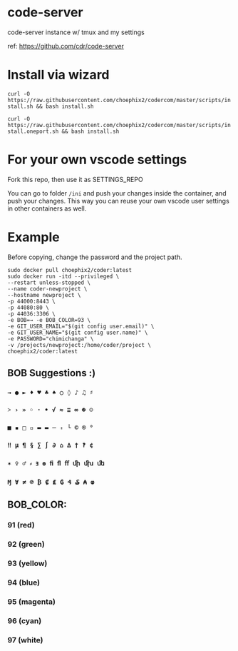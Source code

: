 # code-server
code-server instance w/ tmux and my settings 

ref: https://github.com/cdr/code-server

# Install via wizard

`curl -O https://raw.githubusercontent.com/choephix2/codercom/master/scripts/install.sh && bash install.sh`

`curl -O https://raw.githubusercontent.com/choephix2/codercom/master/scripts/install.oneport.sh && bash install.sh`

# For your own vscode settings

Fork this repo, then use it as SETTINGS_REPO

You can go to folder `/ini` and push your changes inside the container, and push your changes.
This way you can reuse your own vscode user settings in other containers as well.

# Example

Before copying, change the password and the project path.

```
sudo docker pull choephix2/coder:latest
sudo docker run -itd --privileged \
--restart unless-stopped \
--name coder-newproject \
--hostname newproject \
-p 44000:8443 \
-p 44080:80 \
-p 44036:3306 \
-e BOB=→ -e BOB_COLOR=93 \
-e GIT_USER_EMAIL="$(git config user.email)" \
-e GIT_USER_NAME="$(git config user.name)" \
-e PASSWORD="chimichanga" \
-v /projects/newproject:/home/coder/project \
choephix2/coder:latest
```

## BOB Suggestions :)
### `→ ● ► ♦ ♥ ♣ ♠ ○ ◊ ♪ ♫ ♯`
### `˃ › » ◦ · • √ ≈ ≡ ∞ ☻ ☺`
### `■ ▪ □ ▫ ▬ ▬ ─ ꞊ └ © ® °`
### `‼ µ ¶ § ∑ ∫ ∂ ⌂ ∆ † ‽ ¢`
### `✶ ♀ ♂ ⸗ ⱻ ⱺ ﬁ ﬂ ﬀ ﬕ ﬗ ﬔ`
### `Ɱ Ɐ ≠ ℗ ₿ ₡ ₤ ₲ ₰ ₷ ₳ ⱷ`
## BOB_COLOR: 
### 91 (red)
### 92 (green)
### 93 (yellow)
### 94 (blue)
### 95 (magenta)
### 96 (cyan)
### 97 (white)

